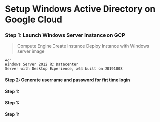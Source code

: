 # Setup Windows Active Directory on Google Cloud


### Step 1: Launch Windows Server Instance on GCP
> Compute Engine
> Create Instance
> Deploy Instance with Windows server image
```
eg:
Windows Server 2012 R2 Datacenter
Server with Desktop Experience, x64 built on 20191008
```

#### Step 2: Generate username and password for firt time login


#### Step 1: 

#### Step 1: 

#### Step 1: 
